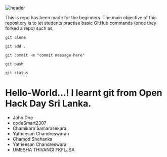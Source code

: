 ![header](https://github.com/GitHubExperts-LK/My-First-PR/blob/master/resources/70622603_465999984248830_6303391993288458240_n.png)


This is repo has been made for the beginners. The main objective of this repository is to let students practise basic GitHub commands (once they forked a repo) such as,

```
git clone
```

```
git add .
```

```
git commit -m "commit message here"
```

```
git push
```

```
git status
```


# Hello-World...! I learnt git from Open Hack Day Sri Lanka. 

- John Doe
- codeSmart2307
- Chamikara Samarasekara
- Yatheesan Chandreswaran
- Chamod Shehanka
- Yatheesan Chandreswara
- UMESHA THIVANGI
 FKFLJSA

